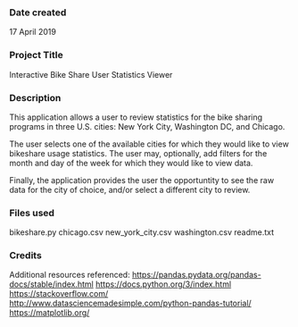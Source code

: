 ### Date created
17 April 2019

### Project Title
Interactive Bike Share User Statistics Viewer

### Description
This application allows a user to review statistics for the bike sharing programs in three U.S. cities: New York City, Washington DC, and Chicago.

The user selects one of the available cities for which they would like to view bikeshare usage statistics.  The user may, optionally, add filters for the month and day of the week for which they would like to view data.

Finally, the application provides the user the opportuntity to see the raw data for the city of choice, and/or select a different city to review.

### Files used
bikeshare.py
chicago.csv
new_york_city.csv
washington.csv
readme.txt

### Credits
Additional resources referenced:
	https://pandas.pydata.org/pandas-docs/stable/index.html
	https://docs.python.org/3/index.html
	https://stackoverflow.com/
	http://www.datasciencemadesimple.com/python-pandas-tutorial/
	https://matplotlib.org/

